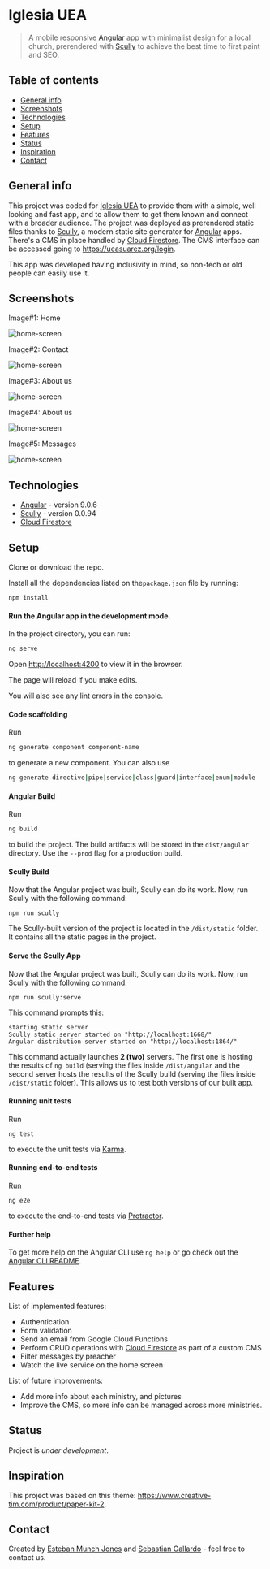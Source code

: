 # Iglesia UEA
> A mobile responsive [Angular](https://angular.io/) app with minimalist design for a local church, prerendered with [Scully](https://scully.io/) to achieve the best time to first paint and SEO.



## Table of contents

* [General info](#general-info)
* [Screenshots](#screenshots)
* [Technologies](#technologies)
* [Setup](#setup)
* [Features](#features)
* [Status](#status)
* [Inspiration](#inspiration)
* [Contact](#contact)



## General info

This project was coded for [Iglesia UEA](https://ueasuarez.org/) to provide them with a simple, well looking and fast app, and to allow them to get them known and connect with a broader audience. The project was deployed as prerendered static files thanks to [Scully](https://scully.io/), a modern static site generator for [Angular](https://angular.io/) apps. There's a CMS in place handled by [Cloud Firestore](https://firebase.google.com/docs/firestore). The CMS interface can be accessed going to https://ueasuarez.org/login. 

This app was developed having inclusivity in mind, so non-tech or old people can easily use it.



## Screenshots

Image#1: Home

![home-screen](./src/assets/img/readme-1.png)



Image#2:  Contact

![home-screen](./src/assets/img/readme-2.png)



Image#3: About us

![home-screen](./src/assets/img/readme-3.png)



Image#4: About us 

![home-screen](./src/assets/img/readme-4.png)



Image#5: Messages

![home-screen](./src/assets/img/readme-5.png)

## Technologies

* [Angular](https://angular.io/) - version 9.0.6
* [Scully](https://scully.io/) - version 0.0.94
* [Cloud Firestore](https://firebase.google.com/docs/firestore)



## Setup

Clone or download the repo.

Install all the dependencies listed on the`package.json` file by running:

```
npm install
```

#### **Run the Angular app in the development mode.**

In the project directory, you can run:  

```bash
ng serve
```

Open [http://localhost:4200](http://localhost:4200) to view it in the browser.

The page will reload if you make edits.

You will also see any lint errors in the console.

#### Code scaffolding

Run 

```bash
ng generate component component-name
```

to generate a new component. You can also use

```bash
ng generate directive|pipe|service|class|guard|interface|enum|module
```

#### Angular Build

Run 

```bash
ng build 
```

to build the project. The build artifacts will be stored in the `dist/angular` directory. Use the `--prod` flag for a production build.

#### Scully Build

Now that the Angular project was built, Scully can do its work. Now, run Scully with the following command:

````
npm run scully
````

The Scully-built version of the project is located in the `/dist/static` folder. It contains all the static pages in the project.

#### Serve the Scully App

Now that the Angular project was built, Scully can do its work. Now, run Scully with the following command:

```
npm run scully:serve
```

This command prompts this:

```
starting static server
Scully static server started on "http://localhost:1668/"
Angular distribution server started on "http://localhost:1864/"
```

This command actually launches **2 (two)** servers. The first one is hosting the results of `ng build` (serving the files inside `/dist/angular` and the second server hosts the results of the Scully build (serving the files inside `/dist/static` folder). This allows us to test both versions of our built app.

#### Running unit tests

Run 

````
ng test
````

to execute the unit tests via [Karma](https://karma-runner.github.io).

#### Running end-to-end tests

Run 

```
ng e2e
```

to execute the end-to-end tests via [Protractor](http://www.protractortest.org/).

#### Further help

To get more help on the Angular CLI use `ng help` or go check out the [Angular CLI README](https://github.com/angular/angular-cli/blob/master/README.md).



## Features

List of implemented features:
* Authentication
* Form validation
* Send an email from Google Cloud Functions
* Perform CRUD operations with [Cloud Firestore](https://firebase.google.com/docs/firestore) as part of a custom CMS
* Filter messages by preacher
* Watch the live service on the home screen

List of future improvements:

* Add more info about each ministry, and pictures
* Improve the CMS, so more info can be managed across more ministries.

## Status

Project is _under development_. 



## Inspiration

This project was based on this theme: https://www.creative-tim.com/product/paper-kit-2.



## Contact

Created by [Esteban Munch Jones](https://www.linkedin.com/in/estebanmunchjones/) and [Sebastian Gallardo](https://www.linkedin.com/in/sebastian-gallardo-3aaba12b/) - feel free to contact us.
